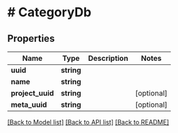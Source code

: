 # # CategoryDb

## Properties

Name | Type | Description | Notes
------------ | ------------- | ------------- | -------------
**uuid** | **string** |  |
**name** | **string** |  |
**project_uuid** | **string** |  | [optional]
**meta_uuid** | **string** |  | [optional]

[[Back to Model list]](../../README.md#models) [[Back to API list]](../../README.md#endpoints) [[Back to README]](../../README.md)
